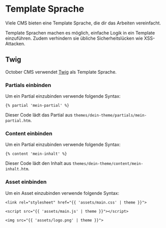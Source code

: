 # Template Sprache

Viele CMS bieten eine Template Sprache, die dir das Arbeiten vereinfacht.

Template Sprachen machen es möglich, einfache Logik in ein Template einzuführen. Zudem verhindern sie übliche Sicherheitslücken wie XSS-Attacken. 

## Twig

October CMS verwendet [Twig](https://twig.symfony.com/) als Template Sprache.

### Partials einbinden

Um ein Partial einzubinden verwende folgende Syntax:

```twig
{% partial 'mein-partial' %}
```

Dieser Code lädt das Partial aus `themes/dein-theme/partials/mein-partial.htm`.


### Content einbinden

Um ein Partial einzubinden verwende folgende Syntax:

```twig
{% content 'mein-inhalt' %}
```

Dieser Code lädt den Inhalt aus `themes/dein-theme/content/mein-inhalt.htm`.


### Asset einbinden

Um ein Asset einzubinden verwende folgende Syntax:

```twig
<link rel="stylesheet" href="{{ 'assets/main.css' | theme }}">

<script src="{{ 'assets/main.js' | theme }}"></script>

<img src="{{ 'assets/logo.png' | theme }}">
```